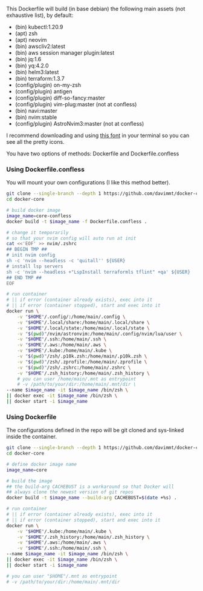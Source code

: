 This Dockerfile will build (in base debian) the following main assets (not
exhaustive list), by default:

- (bin) kubectl:1.20.9
- (apt) zsh
- (apt) neovim
- (bin) awscliv2:latest
- (bin) aws session manager plugin:latest
- (bin) jq:1.6
- (bin) yq:4.2.0
- (bin) helm3:latest
- (bin) terraform:1.3.7
- (config/plugin) on-my-zsh
- (config/plugin) antigen
- (config/plugin) diff-so-fancy:master
- (config/plugin) vim-plug:master (not at confless)
- (bin) navi:master
- (bin) nvim:stable
- (config/plugin) AstroNvim3:master (not at confless)

I recommend downloading and using
[this font](https://github.com/ryanoasis/nerd-fonts/releases/download/v3.0.2/FiraCode.zip)
in your terminal so you can see all the pretty icons.

You have two options of methods: Dockerfile and Dockerfile.confless

### Using Dockerfile.confless

You will mount your own configurations (I like this method better).

```bash
git clone --single-branch --depth 1 https://github.com/davimmt/docker-core.git
cd docker-core

# build docker image 
image_name=core-confless
docker build -t $image_name -f Dockerfile.confless .

# change it temporarily
# so that your nvim config will auto run at init
cat <<'EOF' >> nvim/.zshrc
## BEGIN TMP ##
# init nvim config
sh -c 'nvim --headless -c 'quitall'' ${USER}
# install lsp servers
sh -c 'nvim --headless +"LspInstall terraformls tflint" +qa' ${USER}
## END TMP ##
EOF

# run container 
# || if error (container already exists), exec into it 
# || if error (container stopped), start and exec into it
docker run \
    -v "$HOME"/.config/:/home/main/.config \
    -v "$HOME"/.local/share:/home/main/.local/share \
    -v "$HOME"/.local/state:/home/main/.local/state \
    -v "$(pwd)"/nvim/astronvim:/home/main/.config/nvim/lua/user \
    -v "$HOME"/.ssh:/home/main/.ssh \
    -v "$HOME"/.aws:/home/main/.aws \
    -v "$HOME"/.kube:/home/main/.kube \
    -v "$(pwd)"/zsh/.p10k.zsh:/home/main/.p10k.zsh \
    -v "$(pwd)"/zsh/.zprofile:/home/main/.zprofile \
    -v "$(pwd)"/zsh/.zshrc:/home/main/.zshrc \
    -v "$HOME"/.zsh_history:/home/main/.zsh_history \
    # you can user /home/main/.mnt as entrypoint 
    # -v /path/to/your/dir:/home/main/.mnt/dir \
--name $image_name -it $image_name /bin/zsh \
|| docker exec -it $image_name /bin/zsh \
|| docker start -i $image_name
```

### Using Dockerfile

The configurations defined in the repo will be git cloned and sys-linked inside
the container.

```bash
git clone --single-branch --depth 1 https://github.com/davimmt/docker-core.git
cd docker-core

# define docker image name
image_name=core

# build the image
## the build-arg CACHEBUST is a workaround so that Docker will
## always clone the newest version of git repos
docker build -t $image_name --build-arg CACHEBUST=$(date +%s) .

# run container 
# || if error (container already exists), exec into it 
# || if error (container stopped), start and exec into it
docker run \
    -v "$HOME"/.kube:/home/main/.kube \
    -v "$HOME"/.zsh_history:/home/main/.zsh_history \
    -v "$HOME"/.aws:/home/main/.aws \
    -v "$HOME"/.ssh:/home/main/.ssh \
--name $image_name -it $image_name /bin/zsh \
|| docker exec -it $image_name /bin/zsh \
|| docker start -i $image_name

# you can user "$HOME"/.mnt as entrypoint
# -v /path/to/your/dir:/home/main/.mnt/dir
```
